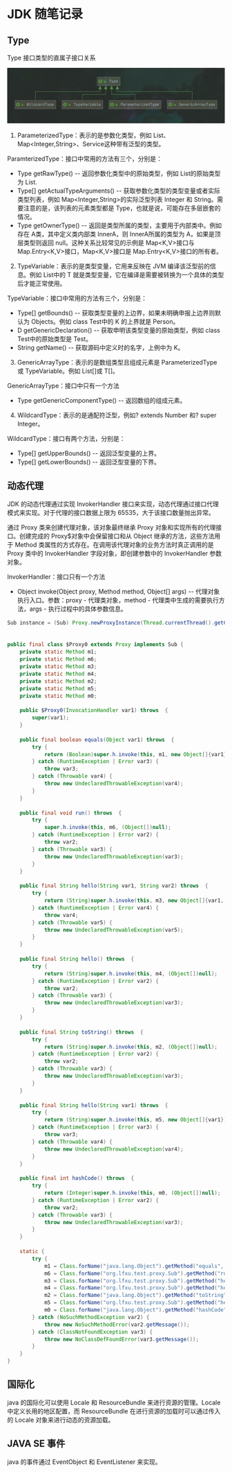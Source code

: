 # JDK 随笔记录

## Type

Type 接口类型的直属子接口关系

![title](images/jdk_type_extend.png)

1. ParameterizedType：表示的是参数化类型，例如 List<String>、Map<Integer,String>、Service<User>这种带有泛型的类型。

ParamterizedType：接口中常用的方法有三个，分别是：

- Type getRawType() -- 返回参数化类型中的原始类型，例如 List<String>的原始类型为 List.
- Type[] getActualTypeArguments() -- 获取参数化类型的类型变量或者实际类型列表，例如 Map<Integer,String>的实际泛型列表 Integer 和 String。需要注意的是，该列表的元素类型都是 Type，也就是说，可能存在多层嵌套的情况。
- Type getOwnerType() -- 返回是类型所属的类型，主要用于内部类中。例如存在 A<T>类，其中定义类内部类 InnerA<T>，则 InnerA<T>所属的类型为 A<T>，如果是顶层类型则返回 null。这种关系比较常见的示例是 Map<K,V>接口与 Map.Entry<K,V>接口，Map<K,V>接口是 Map.Entry<K,V>接口的所有者。

2. TypeVariable：表示的是类型变量，它用来反映在 JVM 编译该泛型前的信息。例如 List<T>中的 T 就是类型变量，它在编译是需要被转换为一个具体的类型后才能正常使用。

TypeVariable：接口中常用的方法有三个，分别是：

- Type[] getBounds() -- 获取类型变量的上边界，如果未明确申报上边界则默认为 Objects。例如 class Test<K extends Person>中的 K 的上界就是 Person。
- D getGenericDeclaration() -- 获取申明该类型变量的原始类型，例如 class Test<K extends Person>中的原始类型是 Test。
- String getName() -- 获取源码中定义时的名字，上例中为 K。

3. GenericArrayType：表示的是数组类型且组成元素是 ParameterizedType 或 TypeVariable。例如 List<String>[]或 T[]。

GenericArrayType：接口中只有一个方法

- Type getGenericComponentType() -- 返回数组的组成元素。

4. WildcardType：表示的是通配符泛型，例如? extends Number 和? super Integer。

WildcardType：接口有两个方法，分别是：

- Type[] getUpperBounds() -- 返回泛型变量的上界。
- Type[] getLowerBounds() -- 返回泛型变量的下界。

## 动态代理

JDK 的动态代理通过实现 InvokerHandler 接口来实现，动态代理通过接口代理模式来实现。对于代理的接口数据上限为 65535，大于该接口数量抛出异常。

通过 Proxy 类来创建代理对象，该对象最终继承 Proxy 对象和实现所有的代理接口。创建完成的 Proxy$对象中会保留接口和从 Object 继承的方法，这些方法用于 Method 类属性的方式存在。在调用该代理对象的业务方法时真正调用的是 Proxy 类中的 InvokerHandler 字段对象，即创建参数中的 InvokerHandler 参数对象。

InvokerHandler：接口只有一个方法

- Object invoke(Object proxy, Method method, Object[] args) -- 代理对象执行入口。参数：proxy - 代理类对象，method - 代理类中生成的需要执行方法，args - 执行过程中的具体参数信息。

```java
Sub instance = (Sub) Proxy.newProxyInstance(Thread.currentThread().getContextClassLoader(), new Class[]{Sub.class}, new SubInvokerHandler(() -> {}));


public final class $Proxy0 extends Proxy implements Sub {
    private static Method m1;
    private static Method m6;
    private static Method m3;
    private static Method m4;
    private static Method m2;
    private static Method m5;
    private static Method m0;

    public $Proxy0(InvocationHandler var1) throws  {
        super(var1);
    }

    public final boolean equals(Object var1) throws  {
        try {
            return (Boolean)super.h.invoke(this, m1, new Object[]{var1});
        } catch (RuntimeException | Error var3) {
            throw var3;
        } catch (Throwable var4) {
            throw new UndeclaredThrowableException(var4);
        }
    }

    public final void run() throws  {
        try {
            super.h.invoke(this, m6, (Object[])null);
        } catch (RuntimeException | Error var2) {
            throw var2;
        } catch (Throwable var3) {
            throw new UndeclaredThrowableException(var3);
        }
    }

    public final String hello(String var1, String var2) throws  {
        try {
            return (String)super.h.invoke(this, m3, new Object[]{var1, var2});
        } catch (RuntimeException | Error var4) {
            throw var4;
        } catch (Throwable var5) {
            throw new UndeclaredThrowableException(var5);
        }
    }

    public final String hello() throws  {
        try {
            return (String)super.h.invoke(this, m4, (Object[])null);
        } catch (RuntimeException | Error var2) {
            throw var2;
        } catch (Throwable var3) {
            throw new UndeclaredThrowableException(var3);
        }
    }

    public final String toString() throws  {
        try {
            return (String)super.h.invoke(this, m2, (Object[])null);
        } catch (RuntimeException | Error var2) {
            throw var2;
        } catch (Throwable var3) {
            throw new UndeclaredThrowableException(var3);
        }
    }

    public final String hello(String var1) throws  {
        try {
            return (String)super.h.invoke(this, m5, new Object[]{var1});
        } catch (RuntimeException | Error var3) {
            throw var3;
        } catch (Throwable var4) {
            throw new UndeclaredThrowableException(var4);
        }
    }

    public final int hashCode() throws  {
        try {
            return (Integer)super.h.invoke(this, m0, (Object[])null);
        } catch (RuntimeException | Error var2) {
            throw var2;
        } catch (Throwable var3) {
            throw new UndeclaredThrowableException(var3);
        }
    }

    static {
        try {
            m1 = Class.forName("java.lang.Object").getMethod("equals", Class.forName("java.lang.Object"));
            m6 = Class.forName("org.lfxu.test.proxy.Sub").getMethod("run");
            m3 = Class.forName("org.lfxu.test.proxy.Sub").getMethod("hello", Class.forName("java.lang.String"), Class.forName("java.lang.String"));
            m4 = Class.forName("org.lfxu.test.proxy.Sub").getMethod("hello");
            m2 = Class.forName("java.lang.Object").getMethod("toString");
            m5 = Class.forName("org.lfxu.test.proxy.Sub").getMethod("hello", Class.forName("java.lang.String"));
            m0 = Class.forName("java.lang.Object").getMethod("hashCode");
        } catch (NoSuchMethodException var2) {
            throw new NoSuchMethodError(var2.getMessage());
        } catch (ClassNotFoundException var3) {
            throw new NoClassDefFoundError(var3.getMessage());
        }
    }
}

```

## 国际化

java 的国际化可以使用 Locale 和 ResourceBundle 来进行资源的管理。Locale 中定义长用的地区配置，而 ResourceBundle 在进行资源的加载时可以通过传入的 Locale 对象来进行动态的资源加载。

## JAVA SE 事件

java 的事件通过 EventObject 和 EventListener 来实现。

